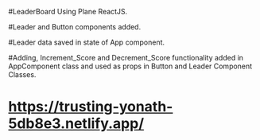 #LeaderBoard Using Plane ReactJS.

#Leader and Button components added.

#Leader data saved in state of App component.

#Adding, Increment_Score and Decrement_Score functionality added in AppComponent class and used as props in Button and Leader Component Classes.

# https://trusting-yonath-5db8e3.netlify.app/
